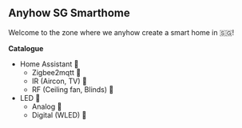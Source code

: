 ## Anyhow SG Smarthome
Welcome to the zone where we anyhow create a smart home in 🇸🇬!

**Catalogue**
- Home Assistant 🚧
  - Zigbee2mqtt 🚧
  - IR (Aircon, TV) 🚧
  - RF (Ceiling fan, Blinds) 🚧
- LED 🚧
  - Analog 🚧
  - Digital (WLED) 🚧
